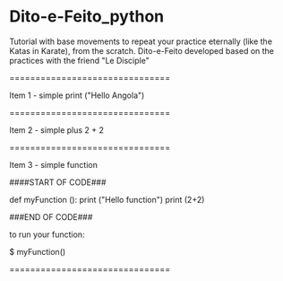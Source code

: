 # Dito-e-Feito_python

Tutorial with base movements to repeat your practice eternally (like the Katas in Karate), from the scratch.
Dito-e-Feito developed based on the practices with the friend "Le Disciple"


===============================

Item 1 - simple print ("Hello Angola")

===============================

Item 2 - simple plus
2 + 2

===============================

Item 3 - simple function

####START OF CODE###

def myFunction ():
print ("Hello function")
  print (2+2)

###END OF CODE###

to run your function:

$ myFunction()

===============================

